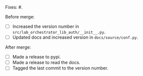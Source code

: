 Fixes: #.

Before merge:
- [ ] Increased the version number in `src/lab_orchestrator_lib_auth/__init__.py`.
- [ ] Updated docs and increased version in `docs/source/conf.py`.

After merge:
- [ ] Made a release to pypi.
- [ ] Made a release to read the docs.
- [ ] Tagged the last commit to the version number.
